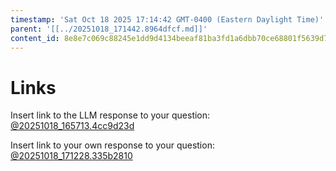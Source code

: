 ```yaml
---
timestamp: 'Sat Oct 18 2025 17:14:42 GMT-0400 (Eastern Daylight Time)'
parent: '[[../20251018_171442.8964dfcf.md]]'
content_id: 8e8e7c069c88245e1dd9d4134beeaf81ba3fd1a6dbb70ce68801f5639d77d7de
---
```


# Links

Insert link to the LLM response to your question:
[@20251018\_165713.4cc9d23d](../../context/design/brainstorming/questioning.md/20251018_165713.4cc9d23d.md)

Insert link to your own response to your question:
[@20251018\_171228.335b2810](../../context/design/brainstorming/questioning.md/20251018_171228.335b2810.md)
